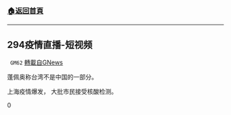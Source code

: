 ###  [:house:返回首頁](https://github.com/ourhimalayas/txt)
---

## 294疫情直播-短视频
` GM62` [轉載自GNews](https://gnews.org/zh-hans/576900/)

蓬佩奥称台湾不是中国的一部分。

上海疫情爆发， 大批市民接受核酸检测。



0
